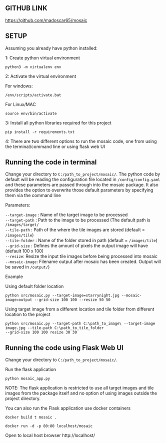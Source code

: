 ## GITHUB LINK
https://github.com/madoscar65/mosaic

## SETUP

Assuming you already have python installed:

1: Create python virtual environment 
```
python3 -m virtualenv env
```

2: Activate the virtual environment

For windows:
```
/env/scripts/activate.bat
```
For Linux/MAC
```
source env/bin/activate
```

3: Install all python libraries required for this project
```
pip install -r requirements.txt
```
4: There are two different options to run the mosaic code, one from using the terminal/command line or using flask 
web UI
## Running the code in terminal
Change your directory to ```C:/path_to_project/mosaic/```.
The python code by default will be reading the configuration file located in ```/config/config.yaml``` and 
these parameters are passed through into the mosaic package. It also provides the option 
to overwrite those default parameters by specifying them via the command line

Parameters:

```--target-image``` : Name of the target image to be processed <br/>
```--target-path``` : Path to the image to be processed (The default path is ```/images/target/```<br/>
```--tile-path``` : Path of the where the tile images are stored (default = ```/images/tile```)<br/>
```--tile-folder``` : Name of the folder stored in path (default = ```/images/tile```) <br/>
```--grid-size``` : Defines the amount of pixels the output image will have (default 100 x 100) <br/>
```--resize```: Resize the input tile images before being processed into mosaic <br/>
```--mosaic-image```: Filename output after mosaic has been created. Output will be saved in ```/output/```)

Example

Using default folder location
```
python src/mosaic.py --target-image=starrynight.jpg --mosaic-image=output --grid-size 100 100 --resize 50 50
```
 
 Using target image from a different location and tile folder from different location to the project
 ```
 python src/mosaic.py --target-path C:\path_to_image\ --target-image image.jpg --tile-path C:\path_to_tile_folder 
 --grid-size 100 100 resize 30 30 
 ```
 
 ## Running the code using Flask Web UI
 Change your directory to ```C:/path_to_project/mosaic/```.
 
 Run the flask application
 ```
 python mosaic_app.py
 ```
 
 NOTE: The flask application is restricted to use all target images and tile images from the package itself and no option
 of using images outside the project directory.

You can also run the Flask application use docker containers 

```
docker build t mosaic .
```

```
docker run -d -p 80:80 localhost/mosaic
```

Open to local host browser http://localhost/